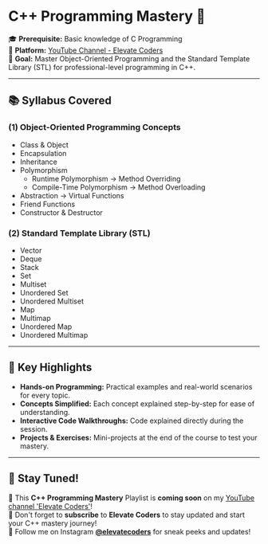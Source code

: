 # C++ Programming Mastery 🎯

🎓 **Prerequisite:** Basic knowledge of C Programming  
🎥 **Platform:** [YouTube Channel - Elevate Coders](https://www.youtube.com/@elevatecoders)  
🔑 **Goal:** Master Object-Oriented Programming and the Standard Template Library (STL) for professional-level programming in C++.

---

## 📚 Syllabus Covered

### (1) **Object-Oriented Programming Concepts**
- Class & Object  
- Encapsulation  
- Inheritance  
- Polymorphism  
  - Runtime Polymorphism → Method Overriding  
  - Compile-Time Polymorphism → Method Overloading  
- Abstraction → Virtual Functions  
- Friend Functions  
- Constructor & Destructor  

### (2) **Standard Template Library (STL)**
- Vector  
- Deque  
- Stack  
- Set  
- Multiset  
- Unordered Set  
- Unordered Multiset  
- Map  
- Multimap  
- Unordered Map  
- Unordered Multimap  

---

## 🌟 Key Highlights
- **Hands-on Programming:** Practical examples and real-world scenarios for every topic.  
- **Concepts Simplified:** Each concept explained step-by-step for ease of understanding.  
- **Interactive Code Walkthroughs:** Code explained directly during the session.  
- **Projects & Exercises:** Mini-projects at the end of the course to test your mastery.  

---

## 📢 Stay Tuned!
🎉 This **C++ Programming Mastery** Playlist is **coming soon** on my [YouTube channel 'Elevate Coders'](https://www.youtube.com/@elevatecoders)!  
📌 Don't forget to **subscribe** to **Elevate Coders** to stay updated and start your C++ mastery journey!  
📢 Follow me on Instagram **[@elevatecoders](https://www.instagram.com/elevatecoders)** for sneak peeks and updates!  
